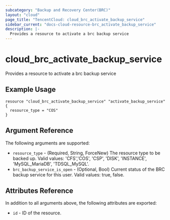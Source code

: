 ```yaml
---
subcategory: "Backup and Recovery Center(BRC)"
layout: "cloud"
page_title: "TencentCloud: cloud_brc_activate_backup_service"
sidebar_current: "docs-cloud-resource-brc_activate_backup_service"
description: |-
  Provides a resource to activate a brc backup service
---
```


# cloud_brc_activate_backup_service

Provides a resource to activate a brc backup service

## Example Usage

```hcl
resource "cloud_brc_activate_backup_service" "activate_backup_service" {
  resource_type = "COS"
}
```

## Argument Reference

The following arguments are supported:

* `resource_type` - (Required, String, ForceNew) The resource type to be backed up. Valid values: 'CFS','COS', 'CSP', 'DISK', 'INSTANCE', 'MySQL_MariaDB', 'TDSQL_MySQL'.
* `brc_backup_service_is_open` - (Optional, Bool) Current status of the BRC backup service for this user. Valid values: true, false.

## Attributes Reference

In addition to all arguments above, the following attributes are exported:

* `id` - ID of the resource.



